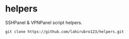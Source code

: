 # helpers
SSHPanel &amp; VPNPanel script helpers.
```
git clone https://github.com/lahirubro123/helpers.git
```
